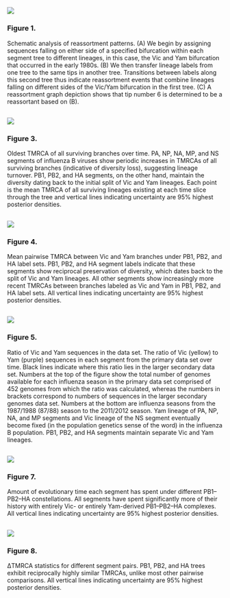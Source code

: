 ![](TreeFigure2.png)
--------------------------------
### Figure 1.
Schematic analysis of reassortment patterns. (A) We begin by assigning sequences falling on either side of a specified bifurcation within each segment tree to different lineages, in this case, the Vic and Yam bifurcation that occurred in the early 1980s. (B) We then transfer lineage labels from one tree to the same tips in another tree. Transitions between labels along this second tree thus indicate reassortment events that combine lineages falling on different sides of the Vic/Yam bifurcation in the first tree. (C) A reassortment graph depiction shows that tip number 6 is determined to be a reassortant based on (B).

![](InfB_tmrcaOT_lines.png)
--------------------------------
### Figure 3.
Oldest TMRCA of all surviving branches over time. PA, NP, NA, MP, and NS segments of influenza B viruses show periodic increases in TMRCAs of all surviving branches (indicative of diversity loss), suggesting lineage turnover. PB1, PB2, and HA segments, on the other hand, maintain the diversity dating back to the initial split of Vic and Yam lineages. Each point is the mean TMRCA of all surviving lineages existing at each time slice through the tree and vertical lines indicating uncertainty are 95% highest posterior densities.

![](InfB_betweenDiversity.png)
--------------------------------
### Figure 4.
Mean pairwise TMRCA between Vic and Yam branches under PB1, PB2, and HA label sets. PB1, PB2, and HA segment labels indicate that these segments show reciprocal preservation of diversity, which dates back to the split of Vic and Yam lineages. All other segments show increasingly more recent TMRCAs between branches labeled as Vic and Yam in PB1, PB2, and HA label sets. All vertical lines indicating uncertainty are 95% highest posterior densities.

![](InfB_LineageRatiosOverTime.png)
--------------------------------
### Figure 5.
Ratio of Vic and Yam sequences in the data set. The ratio of Vic (yellow) to Yam (purple) sequences in each segment from the primary data set over time. Black lines indicate where this ratio lies in the larger secondary data set. Numbers at the top of the figure show the total number of genomes available for each influenza season in the primary data set comprised of 452 genomes from which the ratio was calculated, whereas the numbers in brackets correspond to numbers of sequences in the larger secondary genomes data set. Numbers at the bottom are influenza seasons from the 1987/1988 (87/88) season to the 2011/2012 season. Yam lineage of PA, NP, NA, and MP segments and Vic lineage of the NS segment eventually become fixed (in the population genetics sense of the word) in the influenza B population. PB1, PB2, and HA segments maintain separate Vic and Yam lineages.

![](InfB_stateTimeAlt.png)
--------------------------------
### Figure 7.
Amount of evolutionary time each segment has spent under different PB1–PB2–HA constellations. All segments have spent significantly more of their history with entirely Vic- or entirely Yam-derived PB1–PB2–HA complexes. All vertical lines indicating uncertainty are 95% highest posterior densities.

![](InfB_normalizedMuDeltaTMRCA.png)
--------------------------------
### Figure 8.
ΔTMRCA statistics for different segment pairs. PB1, PB2, and HA trees exhibit reciprocally highly similar TMRCAs, unlike most other pairwise comparisons. All vertical lines indicating uncertainty are 95% highest posterior densities.
